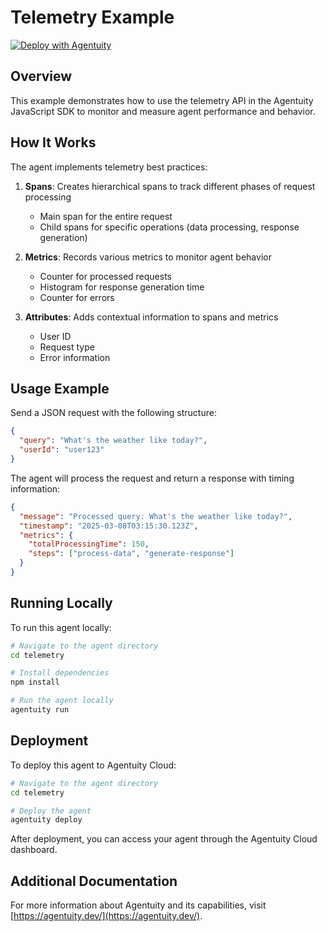 # Telemetry Example

[![Deploy with Agentuity](https://app.agentuity.com/img/deploy.svg)](https://app.agentuity.com/deploy)

## Overview

This example demonstrates how to use the telemetry API in the Agentuity JavaScript SDK to monitor and measure agent performance and behavior.

## How It Works

The agent implements telemetry best practices:

1. **Spans**: Creates hierarchical spans to track different phases of request processing

   - Main span for the entire request
   - Child spans for specific operations (data processing, response generation)

2. **Metrics**: Records various metrics to monitor agent behavior

   - Counter for processed requests
   - Histogram for response generation time
   - Counter for errors

3. **Attributes**: Adds contextual information to spans and metrics
   - User ID
   - Request type
   - Error information

## Usage Example

Send a JSON request with the following structure:

```json
{
  "query": "What's the weather like today?",
  "userId": "user123"
}
```

The agent will process the request and return a response with timing information:

```json
{
  "message": "Processed query: What's the weather like today?",
  "timestamp": "2025-03-08T03:15:30.123Z",
  "metrics": {
    "totalProcessingTime": 150,
    "steps": ["process-data", "generate-response"]
  }
}
```

## Running Locally

To run this agent locally:

```bash
# Navigate to the agent directory
cd telemetry

# Install dependencies
npm install

# Run the agent locally
agentuity run
```

## Deployment

To deploy this agent to Agentuity Cloud:

```bash
# Navigate to the agent directory
cd telemetry

# Deploy the agent
agentuity deploy
```

After deployment, you can access your agent through the Agentuity Cloud dashboard.

## Additional Documentation

For more information about Agentuity and its capabilities, visit [https://agentuity.dev/](https://agentuity.dev/).
